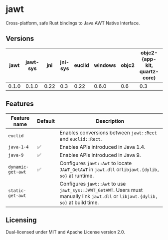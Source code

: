 # jawt

Cross-platform, safe Rust bindings to Java AWT Native Interface.

## Versions

| jawt  | jawt-sys | jni  | jni-sys | euclid | windows | objc2 | objc2-{app-kit, quartz-core} | x11-dl | MSRV |
| ----- | -------- | ---- | ------- | ------ | ------- | ----- | ---------------------------- | ------ | ---- |
| 0.1.0 | 0.1.0    | 0.22 | 0.3     | 0.22   | 0.6.0   | 0.6   | 0.3                          | 0.2    | 1.73 |

## Features

| Feature name      | Default | Description                                                                                                                        |
| ----------------- | ------- | ---------------------------------------------------------------------------------------------------------------------------------- |
| `euclid`          |         | Enables conversions between `jawt::Rect` and `euclid::Rect`.                                                                       |
| `java-1-4`        | ✅      | Enables APIs introduced in Java 1.4.                                                                                               |
| `java-9`          | ✅      | Enables APIs introduced in Java 9.                                                                                                 |
| `dynamic-get-awt` | ✅      | Configures `jawt::Awt` to locate `JAWT_GetAWT` in `jawt.dll` or`libjawt.{dylib, so}` at runtime.                                   |
| `static-get-awt`  |         | Configures `jawt::Awt` to use `jawt_sys::JAWT_GetAWT`. Users must manually link `jawt.dll` or `libjawt.{dylib, so}` at build time. |

## Licensing

Dual-licensed under MIT and Apache License version 2.0.
